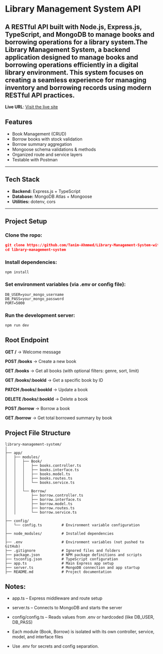 # Library Management System API

A RESTful API built with **Node.js**, **Express.js**, **TypeScript**, and **MongoDB** to manage books and borrowing operations for a library system.The Library Management System, a backend application designed to manage books and borrowing operations efficiently in a digital library environment. This system focuses on creating a seamless experience for managing inventory and borrowing records using modern RESTful API practices.
---

**Live URL**: [Visit the live site](https://chill-gamer-3c8fa.web.app/)

##  Features

-  Book Management (CRUD)
-  Borrow books with stock validation
-  Borrow summary aggregation
-  Mongoose schema validations & methods
-  Organized route and service layers
-  Testable with Postman

---

## Tech Stack

- **Backend:** Express.js + TypeScript
- **Database:** MongoDB Atlas + Mongoose
- **Utilities:** dotenv, cors

---

##  Project Setup

###  Clone the ropo:

```json
git clone https://github.com/Tanim-Ahmmed/Library-Management-System-with-Express-MongoDB-and-Mongoose/tree/main
cd library-management-system
```

###  Install dependencies:

```
npm install 
```
### Set environment variables (via .env or config file):

```
DB_USER=your_mongo_username
DB_PASS=your_mongo_password
PORT=5000
```
### Run the development server:
```
npm run dev
```

## Root Endpoint

**GET /** → Welcome message

**POST /books** → Create a new book

**GET /books** → Get all books (with optional filters: genre, sort, limit)

**GET /books/:bookId** → Get a specific book by ID

**PATCH /books/:bookId** → Update a book

**DELETE /books/:bookId** → Delete a book

**POST /borrow** → Borrow a book

**GET /borrow** → Get total borrowed summary by book


## Project File Structure 

```plaintext
library-management-system/
│
├── app/
│   ├── modules/
│   │   ├── Book/
│   │   │   ├── books.controller.ts
│   │   │   ├── books.interface.ts
│   │   │   ├── books.model.ts
│   │   │   ├── books.routes.ts
│   │   │   └── books.service.ts
│   │   │
│   │   └── Borrow/
│   │       ├── borrow.controller.ts
│   │       ├── borrow.interface.ts
│   │       ├── borrow.model.ts
│   │       ├── borrow.routes.ts
│   │       └── borrow.service.ts
│
├── config/
│   └── config.ts         # Environment variable configuration
│
├── node_modules/         # Installed dependencies
│
├── .env                  # Environment variables (not pushed to GitHub)
├── .gitignore            # Ignored files and folders
├── package.json          # NPM package definitions and scripts
├── tsconfig.json         # TypeScript configuration
├── app.ts                # Main Express app setup
├── server.ts             # MongoDB connection and app startup
├── README.md             # Project documentation
```

## Notes:

- app.ts – Express middleware and route setup

- server.ts – Connects to MongoDB and starts the server

- config/config.ts – Reads values from .env or hardcoded (like DB_USER,   DB_PASS)

- Each module (Book, Borrow) is isolated with its own controller, service, model, and interface files

- Use .env for secrets and config separation.